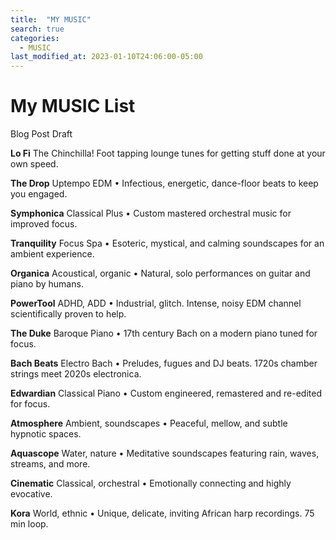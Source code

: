 ```yaml
---
title:  "MY MUSIC"
search: true
categories: 
  - MUSIC
last_modified_at: 2023-01-10T24:06:00-05:00
---
```


# My MUSIC List

Blog Post Draft


**Lo Fi**
The Chinchilla! Foot tapping lounge tunes for getting stuff done at your own speed.

**The Drop**
Uptempo EDM • Infectious, energetic, dance-floor beats to keep you engaged.

**Symphonica**
Classical Plus • Custom mastered orchestral music for improved focus.

**Tranquility**
Focus Spa • Esoteric, mystical, and calming soundscapes for an ambient experience.

**Organica**
Acoustical, organic • Natural, solo performances on guitar and piano by humans.

**PowerTool**
ADHD, ADD • Industrial, glitch. Intense, noisy EDM channel scientifically proven to help.

**The Duke**
Baroque Piano • 17th century Bach on a modern piano tuned for focus.

**Bach Beats**
Electro Bach • Preludes, fugues and DJ beats. 1720s chamber strings meet 2020s electronica.

**Edwardian**
Classical Piano • Custom engineered, remastered and re-edited for focus.

**Atmosphere**
Ambient, soundscapes • Peaceful, mellow, and subtle hypnotic spaces.

**Aquascope**
Water, nature • Meditative soundscapes featuring rain, waves, streams, and more.

**Cinematic**
Classical, orchestral • Emotionally connecting and highly evocative.

**Kora**
World, ethnic • Unique, delicate, inviting African harp recordings. 75 min loop.
